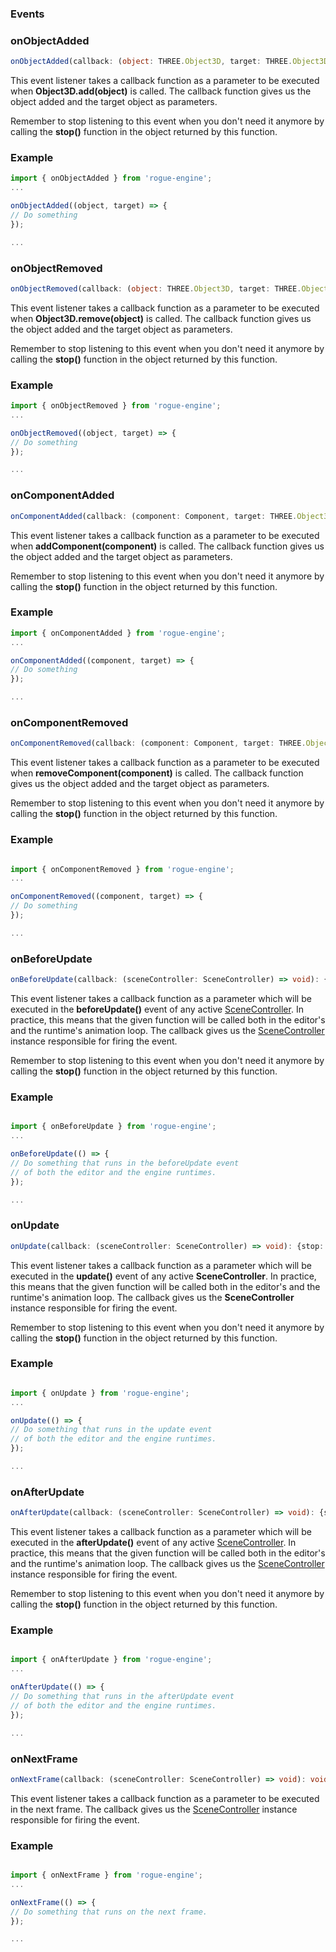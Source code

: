 ### Events

### onObjectAdded

```typescript
onObjectAdded(callback: (object: THREE.Object3D, target: THREE.Object3D) => void): {stop: () => void}
```

This event listener takes a callback function as a parameter to be executed when **Object3D.add(object)** is called. The callback function gives us the object added and the target object as parameters.

Remember to stop listening to this event when you don't need it anymore by calling the **stop()** function in the object returned by this function.

### Example

```javascript
import { onObjectAdded } from 'rogue-engine';
...

onObjectAdded((object, target) => {
// Do something
});

...

```
### onObjectRemoved

```typescript
onObjectRemoved(callback: (object: THREE.Object3D, target: THREE.Object3D) => void): {stop: () => void}
```

This event listener takes a callback function as a parameter to be executed when **Object3D.remove(object)** is called. The callback function gives us the object added and the target object as parameters.

Remember to stop listening to this event when you don't need it anymore by calling the **stop()** function in the object returned by this function.

### Example

```javascript
import { onObjectRemoved } from 'rogue-engine';
...

onObjectRemoved((object, target) => {
// Do something
});

...

```

### onComponentAdded

```typescript
onComponentAdded(callback: (component: Component, target: THREE.Object3D) => void): {stop: () => void}
```

This event listener takes a callback function as a parameter to be executed when **addComponent(component)** is called. The callback function gives us the object added and the target object as parameters.

Remember to stop listening to this event when you don't need it anymore by calling the **stop()** function in the object returned by this function.

### Example

```javascript
import { onComponentAdded } from 'rogue-engine';
...

onComponentAdded((component, target) => {
// Do something
});

...

```

### onComponentRemoved

```typescript
onComponentRemoved(callback: (component: Component, target: THREE.Object3D) => void): {stop: () => void}
```

This event listener takes a callback function as a parameter to be executed when **removeComponent(component)** is called. The callback function gives us the object added and the target object as parameters.

Remember to stop listening to this event when you don't need it anymore by calling the **stop()** function in the object returned by this function.

### Example

```javascript

import { onComponentRemoved } from 'rogue-engine';
...

onComponentRemoved((component, target) => {
// Do something
});

...

```

### onBeforeUpdate

```typescript
onBeforeUpdate(callback: (sceneController: SceneController) => void): {stop: () => void}
```

This event listener takes a callback function as a parameter which will be executed in the **beforeUpdate()** event of any active [SceneController](EngineAPI/scenecontroller). In practice, this means that the given function will be called both in the editor's and the runtime's animation loop. The callback gives us the [SceneController](EngineAPI/scenecontroller) instance responsible for firing the event.

Remember to stop listening to this event when you don't need it anymore by calling the **stop()** function in the object returned by this function.

### Example

```javascript

import { onBeforeUpdate } from 'rogue-engine';
...

onBeforeUpdate(() => {
// Do something that runs in the beforeUpdate event 
// of both the editor and the engine runtimes.
});

...

```

### onUpdate

```typescript
onUpdate(callback: (sceneController: SceneController) => void): {stop: () => void}
```

This event listener takes a callback function as a parameter which will be executed in the **update()** event of any active **SceneController**. In practice, this means that the given function will be called both in the editor's and the runtime's animation loop. The callback gives us the **SceneController** instance responsible for firing the event.

Remember to stop listening to this event when you don't need it anymore by calling the **stop()** function in the object returned by this function.

### Example

```javascript

import { onUpdate } from 'rogue-engine';
...

onUpdate(() => {
// Do something that runs in the update event 
// of both the editor and the engine runtimes.
});

...

```

### onAfterUpdate

```typescript
onAfterUpdate(callback: (sceneController: SceneController) => void): {stop: () => void}
```

This event listener takes a callback function as a parameter which will be executed in the **afterUpdate()** event of any active [SceneController](EngineAPI/scenecontroller). In practice, this means that the given function will be called both in the editor's and the runtime's animation loop. The callback gives us the [SceneController](EngineAPI/scenecontroller) instance responsible for firing the event.

Remember to stop listening to this event when you don't need it anymore by calling the **stop()** function in the object returned by this function.

### Example

```javascript

import { onAfterUpdate } from 'rogue-engine';
...

onAfterUpdate(() => {
// Do something that runs in the afterUpdate event 
// of both the editor and the engine runtimes.
});

...

```

### onNextFrame
```typescript
onNextFrame(callback: (sceneController: SceneController) => void): void
```

This event listener takes a callback function as a parameter to be executed in the next frame. The callback gives us the [SceneController](EngineAPI/scenecontroller) instance responsible for firing the event.

### Example

```javascript

import { onNextFrame } from 'rogue-engine';
...

onNextFrame(() => {
// Do something that runs on the next frame.
});

...

```

